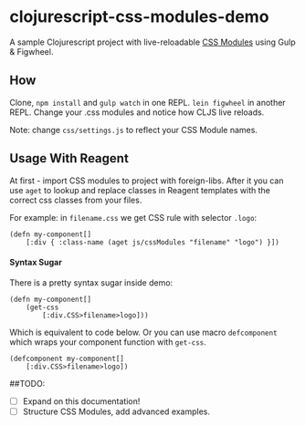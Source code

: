 # clojurescript-css-modules-demo

A sample Clojurescript project with live-reloadable [CSS Modules](http://glenmaddern.com/articles/css-modules) using Gulp & Figwheel.

## How
Clone, `npm install` and `gulp watch` in one REPL.
`lein figwheel` in another REPL.
Change your .css modules and notice how CLJS live reloads.

Note: change `css/settings.js` to reflect your CSS Module names.


## Usage With Reagent
At first - import CSS modules to project with foreign-libs. After it you can use `aget` to lookup and replace classes in Reagent templates with the correct css classes from your files.


For example: in `filename.css` we get CSS rule with selector `.logo`:

```
(defn my-component[]
	[:div { :class-name (aget js/cssModules "filename" "logo") }])
```

#### Syntax Sugar

There is a pretty syntax sugar inside demo:

```
(defn my-component[]
	(get-css 
		[:div.CSS>filename>logo]))
```

Which is equivalent to code below. Or you can use macro `defcomponent` which wraps your component function with `get-css`.

```
(defcomponent my-component[]
	[:div.CSS>filename>logo])
```

##TODO:
* [ ] Expand on this documentation!
* [ ] Structure CSS Modules, add advanced examples.